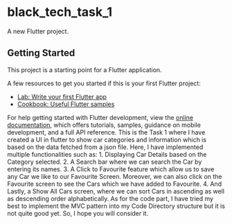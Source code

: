 # black_tech_task_1

A new Flutter project.

## Getting Started

This project is a starting point for a Flutter application.

A few resources to get you started if this is your first Flutter project:

- [Lab: Write your first Flutter app](https://docs.flutter.dev/get-started/codelab)
- [Cookbook: Useful Flutter samples](https://docs.flutter.dev/cookbook)

For help getting started with Flutter development, view the
[online documentation](https://docs.flutter.dev/), which offers tutorials,
samples, guidance on mobile development, and a full API reference.
T h i s   i s   t h e   T a s k   1   w h e r e   I   h a v e   c r e a t e d   a   U I   i n   f l u t t e r   t o   s h o w   c a r   c a t e g o r i e s   a n d   i n f o r m a t i o n   w h i c h   i s   b a s e d   o n   t h e   d a t a   f e t c h e d   f r o m   a   j s o n   f i l e .   
 H e r e ,   I   h a v e   i m p l e m e n t e d   m u l t i p l e   f u n c t i o n a l i t i e s   s u c h   a s : 
 1 .   D i s p l a y i n g   C a r   D e t a i l s   b a s e d   o n   t h e   C a t e g o r y   s e l e c t e d . 
 2 .   A   S e a r c h   b a r   w h e r e   w e   c a n   s e a r c h   t h e   C a r   b y   e n t e r i n g   i t s   n a m e s . 
 3 .   A    
 C l i c k  
 t o  
 F a v o u r i t e   f e a t u r e   w h i c h   a l l o w   u s   t o   s a v e   a n y   C a r   w e   l i k e   t o   o u r   F a v o u r i t e   S c r e e n .   M o r e o v e r ,   w e   c a n   a l s o   c l i c k   o n   t h e   F a v o u r i t e   s c r e e n   t o   s e e   t h e   C a r s   w h i c h   w e   h a v e   a d d e d   t o   F a v o u r i t e . 
 4 .   A n d   L a s t l y ,   a   S h o w  
 A l l  
 C a r s   s c r e e n ,   w h e r e   w e   c a n   s o r t   C a r s   i n   a s c e n d i n g   a s   w e l l   a s   d e s c e n d i n g   o r d e r   a l p h a b e t i c a l l y . 
 
 A s   f o r   t h e   c o d e   p a r t ,   I   h a v e   t r i e d   m y   b e s t   t o   i m p l e m e n t   t h e   M V C   p a t t e r n   i n t o   m y   C o d e   D i r e c t o r y   s t r u c t u r e   b u t   i t   i s   n o t   q u i t e   g o o d   y e t .   S o ,   I   h o p e   y o u   w i l l   c o n s i d e r   i t .  
 